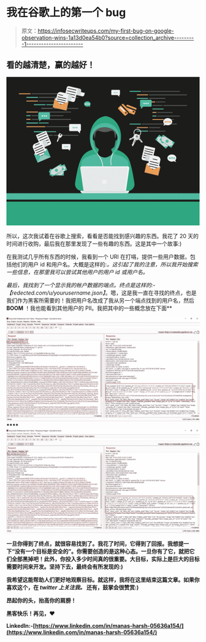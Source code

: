 # 我在谷歌上的第一个 bug

> 原文：<https://infosecwriteups.com/my-first-bug-on-google-observation-wins-1a13d0ea54b0?source=collection_archive---------1----------------------->

## 看的越清楚，赢的越好！

![](img/8d7e9f314181965d03b1347bcb7b4eba.png)

所以，这次我试着在谷歌上搜索，看看是否能找到感兴趣的东西。我花了 20 天的时间进行收购，最后我在那里发现了一些有趣的东西。这是其中一个故事:)

在我测试几乎所有东西的时候，我看到一个 URI 在打嗝，提供一些用户数据，包括他们的用户 id 和用户名。大概是这样的:*。这引起了我的注意，所以我开始搜索一些信息，在那里我可以尝试其他用户的用户 id 或用户名。*

*最后，我找到了一个显示我的帐户数据的端点。终点是这样的:-【redected.com/u/yourusername.json】*。嗯，这是我一直在寻找的终点，也是我们作为黑客所需要的！我把用户名改成了我从另一个端点找到的用户名，然后 **BOOM** ！我也能看到其他用户的 PII。我把其中的一些概念放在下面**

**![](img/31ee3fbc3a0c4fded32f1edb9b3fd8e7.png)****![](img/9ed095c008d2ff613f026c781013833d.png)**

**一旦你得到了终点，就很容易找到了。我花了时间，它得到了回报。我想提一下“没有一个目标是安全的”。你需要创造的是这种心态。一旦你有了它，就把它们全部黑掉吧！此外，你投入多少时间真的很重要。大目标，实际上是巨大的目标需要时间来开发。坚持下去，最终会有所发现的:)**

**我希望这能帮助人们更好地观察目标。就这样，我将在这里结束这篇文章。如果你喜欢这个，在 ***twitter 上关注我。*** 还有，鼓掌会很赞赏:)**

**昂起你的头，抬高你的肩膀！**

**黑客快乐！再见，❤**

**LinkedIn:-[https://www.linkedin.com/in/manas-harsh-05636a154/](https://www.linkedin.com/in/manas-harsh-05636a154/)**